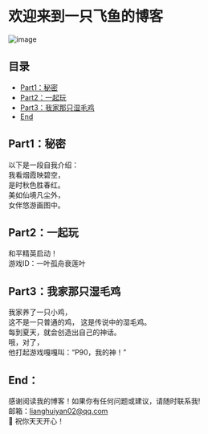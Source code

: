 # 欢迎来到一只飞鱼的博客  
![image](https://camo.githubusercontent.com/e625201bf09024785b5aafe682026ca52c03062af70a725e872866000a4fb2bb/68747470733a2f2f6170692e64696365626561722e636f6d2f362e782f616476656e74757265722f7376673f736565643d4d696d69266261636b67726f756e64436f6c6f723d303037376236267261646975733d3130)

  
  
## 目录  
  
- [Part1：秘密](#Part1)  
- [Part2：一起玩](#Part2)
- [Part3：我家那只湿毛鸡](#Part3)  
- [End](#End)  
  
## Part1：<a name="Part1"></a>秘密

以下是一段自我介绍：  
我看烟霞映碧空，  
是时秋色胜春红。  
美如仙境凡尘外，  
女伴悠游画图中。  
  
## Part2：<a name="Part2"></a>一起玩
  
和平精英启动！    
游戏ID：一叶孤舟衰莲叶  

## Part3：<a name="Part3"></a>我家那只湿毛鸡

我家养了一只小鸡，  
这不是一只普通的鸡，
这是传说中的湿毛鸡。  
每到夏天，就会创造出自己的神话。  
哦，对了，  
他打起游戏嘎嘎叫：“P90，我的神！”   
  
## End：<a name="End"></a>  
  
  
感谢阅读我的博客！如果你有任何问题或建议，请随时联系我!  
邮箱：lianghuiyan02@qq.com  
💖 祝你天天开心！  
